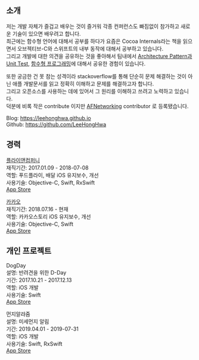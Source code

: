 ## 소개
저는 개발 자체가 즐겁고 배우는 것이 즐거워 각종 컨퍼런스도 빠짐없이 참가하고 새로운 기술이 있으면 배우려고 합니다.<br>
최근에는 함수형 언어에 대해서 공부를 하다가 요즘은 Cocoa Internals라는 책을 읽으면서 오브젝티브-C와 스위프트의 내부 동작에 대해서 공부하고 있습니다. <br>
그리고 개발에 대한 의견을 공유하는 것을 좋아해서 팀내에서 [Architecture Pattern과 Unit Test], [함수형 프로그래밍]에 대해서 공유한 경험이 있습니다.<br>

또한 궁금한 건 못 참는 성격이라 stackoverflow를 통해 단순히 문제 해결하는 것이 아닌 애플 개발문서를 읽고 정확히 이해하고 문제를 해결하고자 합니다.<br>
그리고 오픈소스를 사용하는 데에 있어서 그 원리를 이해하고 쓰려고 노력하고 있습니다.<br>
덕분에 비록 작은 contribute 이지만 [AFNetworking] contributor 로 등록됐습니다.

Blog: https://leehonghwa.github.io<br>
Github: https://github.com/LeeHongHwa

## 경력
[플라이앤컴퍼니](https://www.foodfly.co.kr)<br>
재직기간: 2017.01.09 - 2018-07-08<br>
역할: 푸드플라이, 배달 iOS 유지보수, 개선<br>
사용기술: Objective-C, Swift, RxSwift<br>
[App Store](https://apps.apple.com/kr/app/%ED%91%B8%EB%93%9C%ED%94%8C%EB%9D%BC%EC%9D%B4/id824246101)

[카카오](https://www.kakaocorp.com)<br>
재직기간: 2018.07.16 - 현재<br>
역할: 카카오스토리 iOS 유지보수, 개선<br>
사용기술: Objective-C, Swift<br>
[App Store](https://apps.apple.com/kr/app/%EC%B9%B4%EC%B9%B4%EC%98%A4%EC%8A%A4%ED%86%A0%EB%A6%AC/id486244601)

## 개인 프로젝트
DogDay<br>
설명: 반려견을 위한 D-Day<br>
기간: 2017.10.21 - 2017.12.13<br>
역할: iOS 개발<br>
사용기술: Swift<br>
[App Store](https://apps.apple.com/kr/app/dogday/id1323721037)

먼지알랴줌<br>
설명: 미세먼지 알림<br>
기간: 2019.04.01 - 2019-07-31<br>
역할: iOS 개발<br>
사용기술: Swift, RxSwift<br>
[App Store](https://apps.apple.com/kr/app/%EB%A8%BC%EC%A7%80%EC%95%8C%EB%9E%B4%EC%A4%8C/id1470952112)

[Architecture Pattern과 Unit Test]: <https://github.com/LeeHongHwa/Architecture-Sample>
[함수형 프로그래밍]: <https://leehonghwa.github.io/blog/FunctionalProgramming>
[AFNetworking]: <https://github.com/AFNetworking/AFNetworking>
